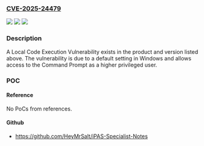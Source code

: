 ### [CVE-2025-24479](https://cve.mitre.org/cgi-bin/cvename.cgi?name=CVE-2025-24479)
![](https://img.shields.io/static/v1?label=Product&message=FactoryTalk%20View%20Machine%20Edition&color=blue)
![](https://img.shields.io/static/v1?label=Version&message=%3D%20%3CV15%20&color=brighgreen)
![](https://img.shields.io/static/v1?label=Vulnerability&message=CWE-863%20Incorrect%20Authorization&color=brighgreen)

### Description

A Local Code Execution Vulnerability exists in the product and version listed above. The vulnerability is due to a default setting in Windows and allows access to the Command Prompt as a higher privileged user.

### POC

#### Reference
No PoCs from references.

#### Github
- https://github.com/HeyMrSalt/iPAS-Specialist-Notes

